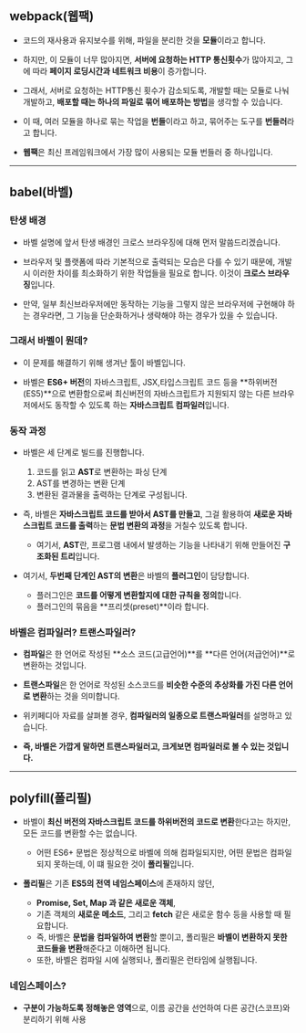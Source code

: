 ## webpack(웹팩)

- 코드의 재사용과 유지보수를 위해, 파일을 분리한 것을 **모듈**이라고 합니다.
- 하지만, 이 모듈이 너무 많아지면, **서버에 요청하는 HTTP 통신횟수**가 많아지고, 그에 따라 **페이지 로딩시간과 네트워크 비용**이 증가합니다.

- 그래서, 서버로 요청하는 HTTP통신 횟수가 감소되도록, 개발할 때는 모듈로 나눠 개발하고, **배포할 때는 하나의 파일로 묶어 배포하는 방법**을 생각할 수 있습니다.

- 이 때, 여러 모듈을 하나로 묶는 작업을 **번들**이라고 하고, 묶어주는 도구를 **번들러**라고 합니다.
- **웹팩**은 최신 프레임워크에서 가장 많이 사용되는 모듈 번들러 중 하나입니다.

---

## babel(바벨)

### 탄생 배경

- 바벨 설명에 앞서 탄생 배경인 크로스 브라우징에 대해 먼저 말씀드리겠습니다.

- 브라우저 및 플랫폼에 따라 기본적으로 출력되는 모습은 다를 수 있기 때문에, 개발 시 이러한 차이를 최소화하기 위한 작업들을 필요로 합니다. 이것이 **크로스 브라우징**입니다.

- 만약, 일부 최신브라우저에만 동작하는 기능을 그렇지 않은 브라우저에 구현해야 하는 경우라면, 그 기능을 단순화하거나 생략해야 하는 경우가 있을 수 있습니다.

### 그래서 바벨이 뭔데?

- 이 문제를 해결하기 위해 생겨난 툴이 바벨입니다.

- 바벨은 **ES6+ 버전**의 자바스크립트, JSX,타입스크립트 코드 등을 **하위버전(ES5)**으로 변환함으로써 최신버전의 자바스크립트가 지원되지 않는 다른 브라우저에서도 동작할 수 있도록 하는 **자바스크립트 컴파일러**입니다.

### 동작 과정

- 바벨은 세 단계로 빌드를 진행합니다.
    1. 코드를 읽고 **AST**로 변환하는 파싱 단계
    2. AST를 변경하는 변환 단계
    3. 변환된 결과물을 출력하는 단계로 구성됩니다.

- 즉, 바벨은 **자바스크립트 코드를 받아서 AST를 만들고**, 그걸 활용하여 **새로운 자바스크립트 코드를 출력**하는 **문법 변환의 과정**을 거칠수 있도록 합니다.
    - 여기서, **AST**란, 프로그램 내에서 발생하는 기능을 나타내기 위해 만들어진 **구조화된 트리**입니다.

- 여기서, **두번째 단계인 AST의 변환**은 바벨의 **플러그인**이 담당합니다.
    - 플러그인은 **코드를 어떻게 변환할지에 대한 규칙을 정의**합니다.
    - 플러그인의 묶음을 **프리셋(preset)**이라 합니다.

### 바벨은 컴파일러? 트랜스파일러?

- **컴파일**은 한 언어로 작성된 **소스 코드(고급언어)**를 **다른 언어(저급언어)**로 변환하는 것입니다.

- **트랜스파일**은 한 언어로 작성된 소스코드를 **비슷한 수준의 추상화를 가진 다른 언어로 변환**하는 것을 의미합니다.

- 위키페디아 자료를 살펴볼 경우, **컴파일러의 일종으로 트랜스파일러**를 설명하고 있습니다.
- **즉, 바벨은 가깝게 말하면 트랜스파일러고, 크게보면 컴파일러로 볼 수 있는 것입니다.** 

---

## polyfill(폴리필)

- 바벨이 **최신 버전의 자바스크립트 코드를 하위버전의 코드로 변환**한다고는 하지만, 모든 코드를 변환할 수는 없습니다.
    - 어떤 ES6+ 문법은 정상적으로 바벨에 의해 컴파일되지만, 어떤 문법은 컴파일되지 못하는데, 이 떄 필요한 것이 **폴리필**입니다.

- **폴리필**은 기존 **ES5의 전역 네임스페이스**에 존재하지 않던,
    - **Promise, Set, Map 과 같은 새로운 객체**,
    - 기존 객체의 **새로운 메소드**, 그리고 **fetch** 같은 새로운 함수 등을 사용할 때 필요합니다.
    - 즉, 바벨은 **문법을 컴파일하여 변환**할 뿐이고, 폴리필은 **바벨이 변환하지 못한 코드들을 변환**해준다고 이해하면 됩니다.
    - 또한, 바벨은 컴파일 시에 실행되나, 폴리필은 런타임에 실행됩니다.

### 네임스페이스?

- **구분이 가능하도록 정해놓은 영역**으로, 이름 공간을 선언하여 다른 공간(스코프)와 분리하기 위해 사용